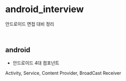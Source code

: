 # android_interview
안드로이드 면접 대비 정리

<br>

## android
* 안드로이드 4대 컴포넌트 <br>

Activity, Service, Content Provider, BroadCast Receiver
